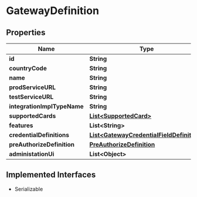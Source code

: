 

# GatewayDefinition


## Properties

| Name | Type | Description | Notes |
|------------ | ------------- | ------------- | -------------|
|**id** | **String** |  |  [optional] |
|**countryCode** | **String** |  |  [optional] |
|**name** | **String** |  |  [optional] |
|**prodServiceURL** | **String** |  |  [optional] |
|**testServiceURL** | **String** |  |  [optional] |
|**integrationImplTypeName** | **String** |  |  [optional] |
|**supportedCards** | [**List&lt;SupportedCard&gt;**](SupportedCard.md) |  |  [optional] |
|**features** | **List&lt;String&gt;** |  |  [optional] |
|**credentialDefinitions** | [**List&lt;GatewayCredentialFieldDefinition&gt;**](GatewayCredentialFieldDefinition.md) |  |  [optional] |
|**preAuthorizeDefinition** | [**PreAuthorizeDefinition**](PreAuthorizeDefinition.md) |  |  [optional] |
|**administationUi** | **List&lt;Object&gt;** |  |  [optional] |


## Implemented Interfaces

* Serializable


